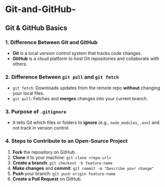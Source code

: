 # Git-and-GitHub-
## Git & GitHub Basics

### 1. Difference Between Git and GitHub
- **Git** is a local version control system that tracks code changes.
- **GitHub** is a cloud platform to host Git repositories and collaborate with others.

### 2. Difference Between `git pull` and `git fetch`
- `git fetch`: Downloads updates from the remote repo **without** changing your local files.
- `git pull`: Fetches and **merges** changes into your current branch.

### 3. Purpose of `.gitignore`
- It tells Git which files or folders to **ignore** (e.g., `node_modules`, `.env`) and not track in version control.

### 4. Steps to Contribute to an Open-Source Project
1. **Fork** the repository on GitHub.
2. **Clone** it to your machine: `git clone <repo-url>`
3. **Create a branch**: `git checkout -b feature-name`
4. **Make changes** and **commit**: `git commit -m "Describe your change"`
5. **Push** your branch: `git push origin feature-name`
6. **Create a Pull Request** on GitHub.
